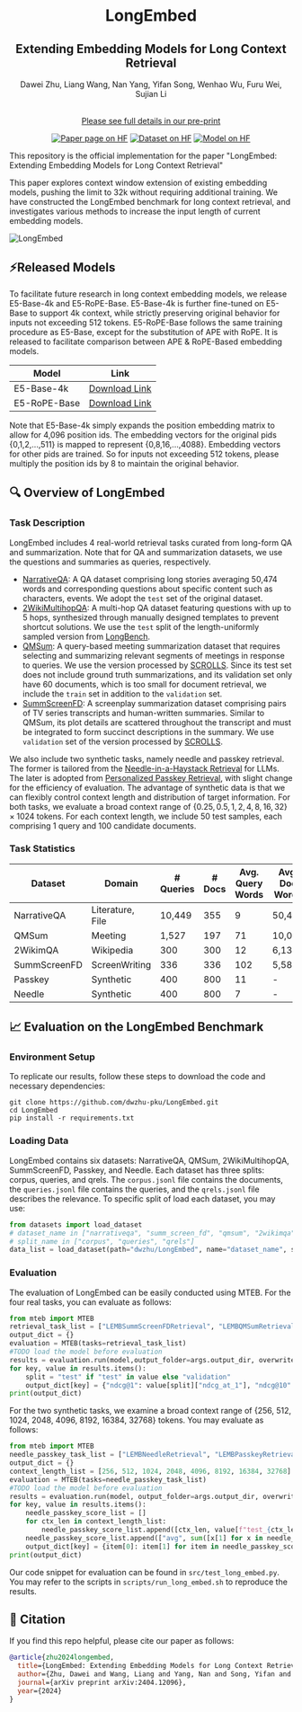 <!-- # LongEmbed: Extending Embedding Models for Long Context Retrieval -->
# <div align="center">LongEmbed</div>
##  <div align="center">Extending Embedding Models for Long Context Retrieval</div>

<div align="center">Dawei Zhu, Liang Wang, Nan Yang, Yifan Song, Wenhao Wu, Furu Wei, Sujian Li
<br><br>

[Please see full details in our pre-print](https://arxiv.org/abs/2404.12096)
</div> 
<div align="center">
<a href="https://huggingface.co/papers/2404.12096"><img src="assets/paper-page-xl.svg" alt="Paper page on HF"></a>
<a href="https://huggingface.co/datasets/dwzhu/LongEmbed"><img src="assets/dataset-on-hf-xl.svg" alt="Dataset on HF"></a>
<a href="https://huggingface.co/dwzhu/e5rope-base"><img src="assets/model-on-hf-xl.svg" alt="Model on HF"></a>
</div>

This repository is the official implementation for the paper "LongEmbed: Extending Embedding Models for Long Context Retrieval"

This paper explores context window extension of existing embedding models, pushing the limit to 32k without requiring additional training. We have constructed the LongEmbed benchmark for long context retrieval, and investigates various methods to increase the input length of current embedding models.

![LongEmbed](assets/repo_figure.jpg)

## ⚡Released Models

To facilitate future research in long context embedding models, we release E5-Base-4k and E5-RoPE-Base. E5-Base-4k is further fine-tuned on E5-Base to support 4k context, while strictly preserving original behavior for inputs not exceeding 512 tokens. E5-RoPE-Base follows the same training procedure as E5-Base, except for the substitution of APE with RoPE. It is released to facilitate comparison between APE \& RoPE-Based embedding models.

| Model | Link |
| --- | --- |
| E5-Base-4k | [Download Link](https://huggingface.co/dwzhu/e5-base-4k) |
| E5-RoPE-Base | [Download Link](https://huggingface.co/dwzhu/e5rope-base) |

Note that E5-Base-4k simply expands the position embedding matrix to allow for 4,096 position ids. The embedding vectors for the original pids {0,1,2,...,511} is mapped to represent {0,8,16,...,4088}. Embedding vectors for other pids are trained. So for inputs not exceeding 512 tokens, please multiply the position ids by 8 to maintain the original behavior. 

## 🔍 Overview of LongEmbed

### Task Description

LongEmbed includes 4 real-world retrieval tasks curated from long-form QA and summarization. Note that for QA and summarization datasets, we use the questions and summaries as queries, respectively.

- [NarrativeQA](https://huggingface.co/datasets/narrativeqa): A QA dataset comprising long stories averaging 50,474 words and corresponding questions about specific content such as characters, events. We adopt the `test` set of the original dataset.
- [2WikiMultihopQA](https://huggingface.co/datasets/THUDM/LongBench/viewer/2wikimqa_e): A multi-hop QA dataset featuring questions with up to 5 hops, synthesized through manually designed templates to prevent shortcut solutions. We use the `test` split of the length-uniformly sampled version from [LongBench](https://huggingface.co/datasets/THUDM/LongBench).
- [QMSum](https://huggingface.co/datasets/tau/scrolls/blob/main/qmsum.zip): A query-based meeting summarization dataset that requires selecting and summarizing relevant segments of meetings in response to queries. We use the version processed by [SCROLLS](https://huggingface.co/datasets/tau/scrolls). Since its test set does not include ground truth summarizations, and its validation set only have 60 documents, which is too small for document retrieval, we include the `train` set in addition to the `validation` set.
- [SummScreenFD](https://huggingface.co/datasets/tau/scrolls/blob/main/summ_screen_fd.zip): A screenplay summarization dataset comprising pairs of TV series transcripts and human-written summaries. Similar to QMSum, its plot details are scattered throughout the transcript and must be integrated to form succinct descriptions in the summary. We use `validation` set of the version processed by [SCROLLS](https://huggingface.co/datasets/tau/scrolls).

We also include two synthetic tasks, namely needle and passkey retrieval. The former is tailored from the [Needle-in-a-Haystack Retrieval](https://github.com/gkamradt/LLMTest_NeedleInAHaystack) for LLMs. The later is adopted from [Personalized Passkey Retrieval](https://huggingface.co/datasets/intfloat/personalized_passkey_retrieval), with slight change for the efficiency of evaluation. The advantage of synthetic data is that we can flexibly control context length and distribution of target information. For both tasks, we evaluate a broad context range of $\{0.25,0.5,1,2,4,8,16,32\}\times1024$ tokens. For each context length, we include 50 test samples, each comprising 1 query and 100 candidate documents.


### Task Statistics

| Dataset | Domain | # Queries | # Docs | Avg. Query Words | Avg. Doc Words |
|---------|--------|-----------|--------|------------------|----------------|
| NarrativeQA | Literature, File | 10,449 | 355 | 9 | 50,474 |
| QMSum | Meeting | 1,527 | 197 | 71 | 10,058 |
| 2WikimQA | Wikipedia | 300 | 300 | 12 | 6,132 |
| SummScreenFD | ScreenWriting | 336 | 336 | 102 | 5,582 |
| Passkey | Synthetic | 400 | 800 | 11 | - |
| Needle | Synthetic | 400 | 800 | 7 | - |

## 📈 Evaluation on the LongEmbed Benchmark

### Environment Setup

To replicate our results, follow these steps to download the code and necessary dependencies:
```
git clone https://github.com/dwzhu-pku/LongEmbed.git
cd LongEmbed
pip install -r requirements.txt
```

### Loading Data
LongEmbed contains six datasets: NarrativeQA, QMSum, 2WikiMultihopQA, SummScreenFD, Passkey, and Needle. Each dataset has three splits: corpus, queries, and qrels. The `corpus.jsonl` file contains the documents, the `queries.jsonl` file contains the queries, and the `qrels.jsonl` file describes the relevance. To specific split of load each dataset, you may use:

```python
from datasets import load_dataset
# dataset_name in ["narrativeqa", "summ_screen_fd", "qmsum", "2wikimqa", "passkey", "needle"]
# split_name in ["corpus", "queries", "qrels"]
data_list = load_dataset(path="dwzhu/LongEmbed", name="dataset_name", split="split_name")
```

### Evaluation

The evaluation of LongEmbed can be easily conducted using MTEB. For the four real tasks, you can evaluate as follows:

```python
from mteb import MTEB
retrieval_task_list = ["LEMBSummScreenFDRetrieval", "LEMBQMSumRetrieval","LEMBWikimQARetrieval","LEMBNarrativeQARetrieval"]
output_dict = {}
evaluation = MTEB(tasks=retrieval_task_list)
#TODO load the model before evaluation
results = evaluation.run(model,output_folder=args.output_dir, overwrite_results=True, batch_size=args.batch_size,verbosity=0)
for key, value in results.items():
	split = "test" if "test" in value else "validation"
	output_dict[key] = {"ndcg@1": value[split]["ndcg_at_1"], "ndcg@10": value[split]["ndcg_at_10"]}
print(output_dict)
```

For the two synthetic tasks, we examine a broad context range of {256, 512, 1024, 2048, 4096, 8192, 16384, 32768} tokens. You may evaluate as follows:

```python
from mteb import MTEB
needle_passkey_task_list = ["LEMBNeedleRetrieval", "LEMBPasskeyRetrieval"]
output_dict = {}
context_length_list = [256, 512, 1024, 2048, 4096, 8192, 16384, 32768]
evaluation = MTEB(tasks=needle_passkey_task_list)
#TODO load the model before evaluation
results = evaluation.run(model, output_folder=args.output_dir, overwrite_results=True,batch_size=args.batch_size,verbosity=0)
for key, value in results.items():
	needle_passkey_score_list = []
	for ctx_len in context_length_list:
		needle_passkey_score_list.append([ctx_len, value[f"test_{ctx_len}"]["ndcg_at_1"]])
	needle_passkey_score_list.append(["avg", sum([x[1] for x in needle_passkey_score_list])/len(context_length_list)])
	output_dict[key] = {item[0]: item[1] for item in needle_passkey_score_list}
print(output_dict)
```

Our code snippet for evaluation can be found in `src/test_long_embed.py`. You may refer to the scripts in `scripts/run_long_embed.sh` to reproduce the results.



## 🌟 Citation
If you find this repo helpful, please cite our paper as follows:

```bibtex
@article{zhu2024longembed,
  title={LongEmbed: Extending Embedding Models for Long Context Retrieval},
  author={Zhu, Dawei and Wang, Liang and Yang, Nan and Song, Yifan and Wu, Wenhao and Wei, Furu and Li, Sujian},
  journal={arXiv preprint arXiv:2404.12096},
  year={2024}
}
```

